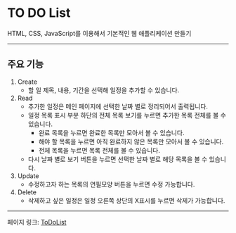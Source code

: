 # TO DO List

HTML, CSS, JavaScript를 이용해서 기본적인 웹 애플리케이션 만들기

------------

## 주요 기능

1. Create
    + 할 일 제목, 내용, 기간을 선택해 일정을 추가할 수 있습니다.
2. Read
    + 추가한 일정은 메인 페이지에 선택한 날짜 별로 정리되어서 출력됩니다.
    + 일정 목록 표시 부분 하단의 전체 목록 보기를 누르면 추가한 목록 전체를 볼 수 있습니다.
        - 완료 목록을 누르면 완료한 목록만 모아서 볼 수 있습니다.
        - 해야 할 목록을 누르면 아직 완료하지 않은 목록만 모아서 볼 수 있습니다.
        - 전체 목록을 누르면 목록 전체를 볼 수 있습니다.
    + 다시 날짜 별로 보기 버튼을 누르면 선택한 날짜 별로 해당 목록을 볼 수 있습니다.
3. Update
    + 수정하고자 하는 목록의 연필모양 버튼을 누르면 수정 가능합니다.
4. Delete
    + 삭제하고 싶은 일정은 일정 오른쪽 상단의 X표시를 누르면 삭제가 가능합니다.

-----------

페이지 링크: [ToDoList](https://hseongh.github.io/ToDoList/)
